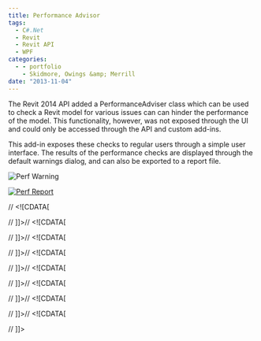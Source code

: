 ```yaml
---
title: Performance Advisor
tags:
  - C#.Net
  - Revit
  - Revit API
  - WPF
categories:
  - - portfolio
    - Skidmore, Owings &amp; Merrill
date: "2013-11-04"
---
```


The Revit 2014 API added a PerformanceAdviser class which can be used to check a Revit model for various issues can can hinder the performance of the model. This functionality, however, was not exposed through the UI and could only be accessed through the API and custom add-ins.

This add-in exposes these checks to regular users through a simple user interface. The results of the performance checks are displayed through the default warnings dialog, and can also be exported to a report file.

![Perf Warning](Perf-Warning.png)

[![Perf Report](http://www.ericanastas.com/wp-content/uploads/2014/11/Perf-Report-636x489.png)](Perf-Report.png)

// <!\[CDATA\[</p> <p> // \]\]>// <!\[CDATA\[</p> <p> // \]\]>// <!\[CDATA\[</p> <p> // \]\]>// <!\[CDATA\[</p> <p> // \]\]>// <!\[CDATA\[</p> <p> // \]\]>// <!\[CDATA\[</p> <p> // \]\]>// <!\[CDATA\[</p> <p> // \]\]>// <!\[CDATA\[</p> <p> // \]\]>
